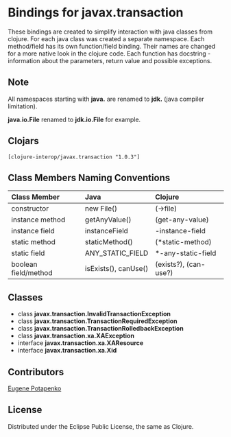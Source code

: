 # Bindings for javax.transaction

These bindings are created to simplify interaction with java classes from clojure.
For each java class was created a separate namespace.
Each method/field has its own function/field binding.
Their names are changed for a more native look in the clojure code. Each function has docstring - information about the parameters, return value and possible exceptions.

## Note

All namespaces starting with **java.** are renamed to **jdk.** (java compiler limitation). 

**java.io.File** renamed to **jdk.io.File** for example. 




## Clojars

```
[clojure-interop/javax.transaction "1.0.3"]
```

## Class Members Naming Conventions

| Class Member | Java | Clojure |
|:--|:--|:--|
| constructor | new File() | (->file) |
| instance method | getAnyValue() | (get-any-value) |
| instance field | instanceField | -instance-field |
| static method | staticMethod() | (*static-method) |
| static field | ANY_STATIC_FIELD | *-any-static-field |
| boolean field/method | isExists(), canUse() | (exists?), (can-use?) |

## Classes

- class **javax.transaction.InvalidTransactionException**
- class **javax.transaction.TransactionRequiredException**
- class **javax.transaction.TransactionRolledbackException**
- class **javax.transaction.xa.XAException**
- interface **javax.transaction.xa.XAResource**
- interface **javax.transaction.xa.Xid**

## Contributors

[Eugene Potapenko](https://github.com/potapenko/)

## License

Distributed under the Eclipse Public License, the same as Clojure.
